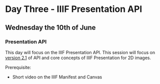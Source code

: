 # Day Three - IIIF Presentation API
## Wednesday the 10th of June

### Presentation API 

This day will focus on the IIIF Presentation API.  This session will focus on [version 2.1](https://iiif.io/api/presentation/2.1/) of API and core concepts of IIIF Presentation for 2D images.

Prerequisite: 
* Short video on the IIIF Manifest and Canvas

